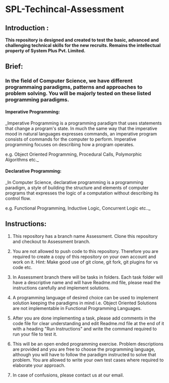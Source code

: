 # SPL-Techincal-Assessment

## Introduction :

**This repository is designed and created to test the basic, advanced and challenging
technical skills for the new recruits.
Remains the intellectual property of System Plus Pvt. Limited.**

## Brief:

### In the field of Computer Science, we have different programmaing paradigms, patterns and approaches to problem solving. You will be majorly tested on these listed programming paradigms.

#### Imperative Programming:

\_Imperative Programming is a programming paradigm that uses statements that
change a program's state. In much the same way that the imperative mood in
natural languages expresses commands, an imperative program consists of
commands for the computer to perform. Imperative programming focuses on
describing how a program operates.

e.g. Object Oriented Programming, Procedural Calls, Polymorphic Algorithms etc.\_

#### Declarative Programming:

\_In Computer Science, declarative programming is a programming paradigm,
a style of building the structure and elements of computer programs that
expresses the logic of a computation without describing its control flow.

e.g. Functional Programming, Inductive Logic, Concurrent Logic etc..\_

## Instructions:

1. This repository has a branch name Assessment. Clone this repository
and checkout to Assessment branch.

2. You are not allowed to push code to this repository. Therefore you are
required to create a copy of this repository on your own account and work on it.
Hint: Make good use of git clone, git fork, git plugins for vs code etc.

3. In Assessment branch there will be tasks in folders. Each task folder will have
a descriptive name and will have Readme.md file, please read the instructions carefully
and implement solutions.

4. A programming language of desired choice can be used to implement solution
keeping the paradigms in mind i.e. Object Oriented Solutions are not implementable
in Functional Programming Languages.

5. After you are done implementing a task, please add comments in the code file
for clear understanding and edit Readme.md file at the end of it with a heading
"Run Instructions" and write the command required to run your file to test it.

6. This will be an open ended programming exercise. Problem descriptions are
provided and you are free to choose the programming language, although you will have
to follow the paradigm instructed to solve that problem. You are allowed to write
your own test cases where required to elaborate your approach.

7. In case of confusions, please contact us at our email.
